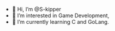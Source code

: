 - 👋 Hi, I’m @S-kipper
- 👀 I’m interested in Game Development, 
- 🌱 I’m currently learning C and GoLang.

